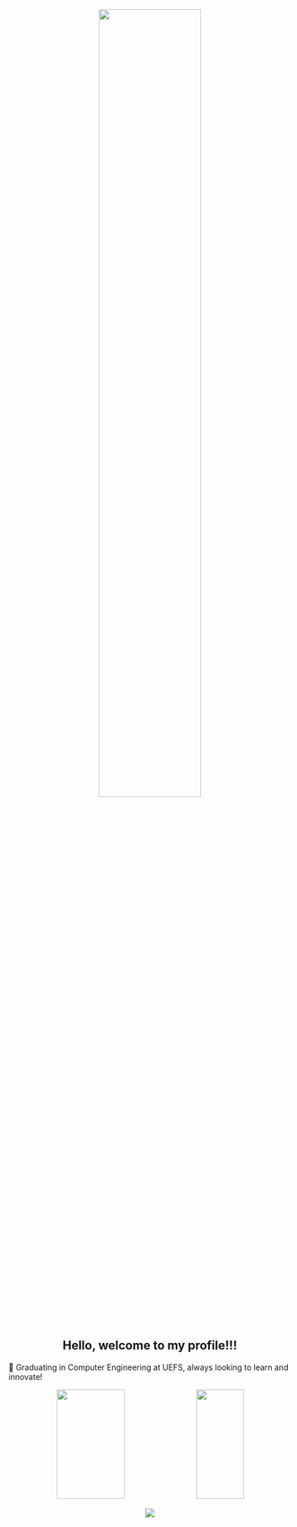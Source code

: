 <div align="center">
<img width=60%  src="https://cdnb.artstation.com/p/assets/images/images/048/282/733/original/exceptrea-gamerroom-1-revisioned-0.gif?1649761105">
</div>
<h2 align="center" >Hello, welcome to my profile!!!</h2> 

🌱 Graduating in Computer Engineering at UEFS, always looking to learn and innovate! 

<div align="center">
 
 <img width="49%" height="195px" src="https://github-readme-stats.vercel.app/api?username=TAlmeida003&show_icons=true&count_private=true&hide_border=true&title_color=6ECBF5&icon_color=586AE2&text_color=c9d1d9&bg_color=0d1117" />
 <img width="41%" height="195px" src="https://github-readme-stats.vercel.app/api/top-langs/?username=TAlmeida003&layout=compact&hide_border=true&title_color=6ECBF5&text_color=c9d1d9&bg_color=0d1117" />
 
</div>


<div align="center">

![](https://github-readme-streak-stats.herokuapp.com/?user=TAlmeida003&theme=blueberry&hide_border=true)

</div>




